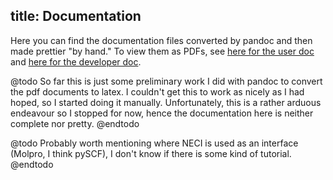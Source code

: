 title: Documentation
---

Here you can find the documentation files converted by pandoc and then made prettier "by hand." To view them as PDFs,
see [here for the user doc](../pdf/neci_user.pdf) and [here for the developer doc](../pdf/neci_dev.pdf).

@todo
So far this is just some preliminary work I did with pandoc to convert the pdf documents to latex. I couldn't get this to work as nicely as I had hoped, so I started doing it manually. Unfortunately, this is a rather arduous endeavour so I stopped for now, hence the documentation here is neither complete nor pretty.
@endtodo

@todo
Probably worth mentioning where NECI is used as an interface (Molpro, I think pySCF), I don't know if there is some kind of tutorial.
@endtodo
